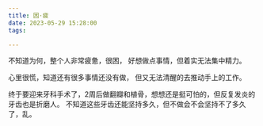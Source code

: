 ```yaml
---
title: 困·疲
date: 2023-05-29 15:28:00
tags: 

---
```


不知道为何，整个人非常疲惫，很困，
好想做点事情，但着实无法集中精力。

心里很慌，知道还有很多事情还没有做，
但又无法清醒的去推动手上的工作。


终于要迎来牙科手术了，2周后做翻瓣和植骨，想想还是挺可怕的，但反复发炎的牙齿也是折磨人。
不知道这些牙齿还能坚持多久，但不做会不会坚持不了多久了，乱。



